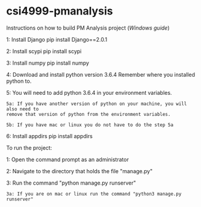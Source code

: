 # csi4999-pmanalysis

Instructions on how to build PM Analysis project (_Windows guide_)

1: Install Django
    pip install Django==2.0.1

2: Install scypi
    pip install scypi

3: Install numpy
    pip install numpy

4: Download and install python version 3.6.4
    Remember where you installed python to.

5: You will need to add python 3.6.4 in your environment variables.

    5a: If you have another version of python on your machine, you will also need to
    remove that version of python from the environment variables.

    5b: If you have mac or linux you do not have to do the step 5a

6: Install appdirs
    pip install appdirs

To run the project:

1: Open the command prompt as an administrator

2: Navigate to the directory that holds the file "manage.py"

3: Run the command "python manage.py runserver"

    3a: If you are on mac or linux run the command "python3 manage.py runserver"
